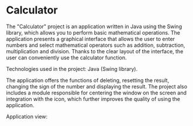# Calculator

The "Calculator" project is an application written in Java using the Swing library, which allows you to perform basic mathematical operations. The application presents a graphical interface that allows the user to enter numbers and select mathematical operators such as addition, subtraction, multiplication and division. Thanks to the clear layout of the interface, the user can conveniently use the calculator function.

Technologies used in the project: Java (Swing library).

The application offers the functions of deleting, resetting the result, changing the sign of the number and displaying the result. The project also includes a module responsible for centering the window on the screen and integration with the icon, which further improves the quality of using the application.

Application view:
